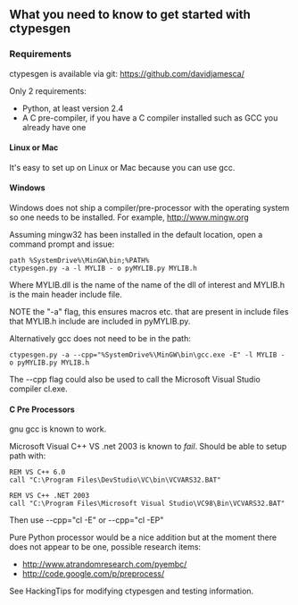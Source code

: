 ## What you need to know to get started with ctypesgen

### Requirements

ctypesgen is available via git: https://github.com/davidjamesca/

Only 2 requirements:

  * Python, at least version 2.4
  * A C pre-compiler, if you have a C compiler installed such as GCC you already have one

#### Linux or Mac

It's easy to set up on Linux or Mac because you can use gcc.

#### Windows

Windows does not ship a compiler/pre-processor with the operating system so one needs to be installed. For example, http://www.mingw.org

Assuming mingw32 has been installed in the default location, open a command prompt and issue:

    path %SystemDrive%\MinGW\bin;%PATH%
    ctypesgen.py -a -l MYLIB - o pyMYLIB.py MYLIB.h


Where MYLIB.dll is the name of the name of the dll of interest and MYLIB.h is the main header include file.

NOTE the "-a" flag, this ensures macros etc. that are present in include files that MYLIB.h include are included in pyMYLIB.py.


Alternatively gcc does not need to be in the path:

    ctypesgen.py -a --cpp="%SystemDrive%\MinGW\bin\gcc.exe -E" -l MYLIB - o pyMYLIB.py MYLIB.h


The --cpp flag could also be used to call the Microsoft Visual Studio compiler cl.exe.

#### C Pre Processors

gnu gcc is known to work.

Microsoft Visual C++ VS .net 2003 is known to *fail*. Should be able to setup path with:

    REM VS C++ 6.0
    call "C:\Program Files\DevStudio\VC\bin\VCVARS32.BAT"

    REM VS C++ .NET 2003
    call "C:\Program Files\Microsoft Visual Studio\VC98\Bin\VCVARS32.BAT"


Then use --cpp="cl -E" or --cpp="cl -EP"

Pure Python processor would be a nice addition but at the moment there does not appear to be one, possible research items:
  * http://www.atrandomresearch.com/pyembc/
  * http://code.google.com/p/preprocess/

See HackingTips for modifying ctypesgen and testing information.